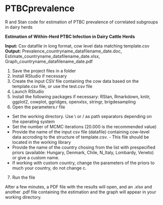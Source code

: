 # PTBCprevalence
R and Stan code for estimation of PTBC prevalence of correlated subgroups in dairy herds

**Estimation of Within-Herd PTBC Infection in Dairy Cattle Herds**

**Input:** Csv datafile in long format, cow level data matching template.csv  
**Output:** Prevalence_countryname_datafilename_date.doc, Estimate_countryname_datafilename_date.xlsx, Graph_countryname_datafilename_date.pdf  

1. Save the project files in a folder
2. Install RStudio if necessary
3. Create the input CSV file containing the cow data based on the template.csv file, or use the test.csv file
4. Launch RStudio
5. Install the following packages if necessary: RStan, Rmarkdown, knitr, ggplot2, cowplot, ggridges, openxlsx, stringr, brigdesampling
6. Open the parameters.r file
- Set the working directory. Use \ or / as path separators depending on the operating system
- Set the number of MCMC iterations (20.000 is the recommended value)
- Provide the name of the input csv file (datafile) containing cow-level data accroding to the structure of template.csv.      - This file should be located in the working library
- Provide the name of the country chosing from the list with prespecified priors (available: Hungary, Denmark, Chile, N_Italy, Lombardy, Veneto) or give a custom name.
- If working with custom country, change the parameters of the priors to much your country, do not change c.
7. Run the file

After a few minutes, a PDF file with the results will open, and an .xlsx and another .pdf file containing the estimation and the graph will appear in your working directory.
